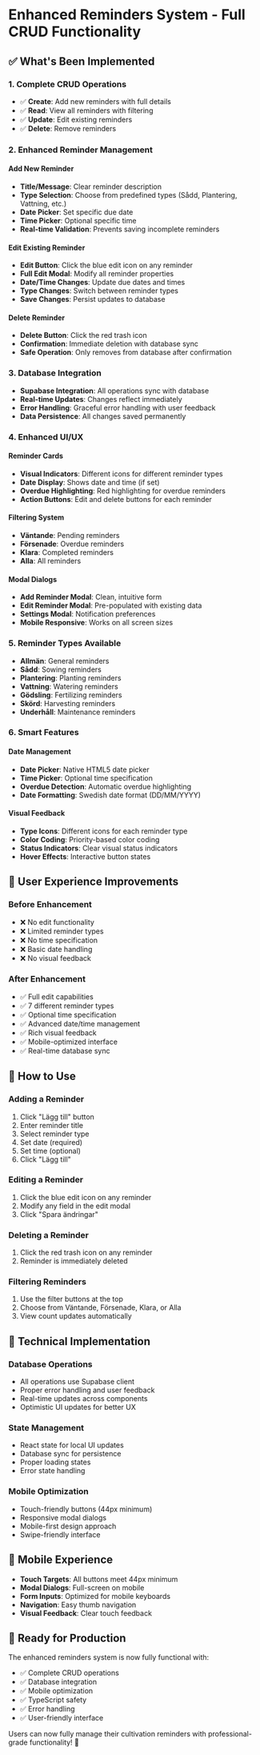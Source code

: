 # Enhanced Reminders System - Full CRUD Functionality

## ✅ What's Been Implemented

### 1. **Complete CRUD Operations**
- ✅ **Create**: Add new reminders with full details
- ✅ **Read**: View all reminders with filtering
- ✅ **Update**: Edit existing reminders
- ✅ **Delete**: Remove reminders

### 2. **Enhanced Reminder Management**

#### **Add New Reminder**
- **Title/Message**: Clear reminder description
- **Type Selection**: Choose from predefined types (Sådd, Plantering, Vattning, etc.)
- **Date Picker**: Set specific due date
- **Time Picker**: Optional specific time
- **Real-time Validation**: Prevents saving incomplete reminders

#### **Edit Existing Reminder**
- **Edit Button**: Click the blue edit icon on any reminder
- **Full Edit Modal**: Modify all reminder properties
- **Date/Time Changes**: Update due dates and times
- **Type Changes**: Switch between reminder types
- **Save Changes**: Persist updates to database

#### **Delete Reminder**
- **Delete Button**: Click the red trash icon
- **Confirmation**: Immediate deletion with database sync
- **Safe Operation**: Only removes from database after confirmation

### 3. **Database Integration**
- **Supabase Integration**: All operations sync with database
- **Real-time Updates**: Changes reflect immediately
- **Error Handling**: Graceful error handling with user feedback
- **Data Persistence**: All changes saved permanently

### 4. **Enhanced UI/UX**

#### **Reminder Cards**
- **Visual Indicators**: Different icons for different reminder types
- **Date Display**: Shows date and time (if set)
- **Overdue Highlighting**: Red highlighting for overdue reminders
- **Action Buttons**: Edit and delete buttons for each reminder

#### **Filtering System**
- **Väntande**: Pending reminders
- **Försenade**: Overdue reminders  
- **Klara**: Completed reminders
- **Alla**: All reminders

#### **Modal Dialogs**
- **Add Reminder Modal**: Clean, intuitive form
- **Edit Reminder Modal**: Pre-populated with existing data
- **Settings Modal**: Notification preferences
- **Mobile Responsive**: Works on all screen sizes

### 5. **Reminder Types Available**
- **Allmän**: General reminders
- **Sådd**: Sowing reminders
- **Plantering**: Planting reminders
- **Vattning**: Watering reminders
- **Gödsling**: Fertilizing reminders
- **Skörd**: Harvesting reminders
- **Underhåll**: Maintenance reminders

### 6. **Smart Features**

#### **Date Management**
- **Date Picker**: Native HTML5 date picker
- **Time Picker**: Optional time specification
- **Overdue Detection**: Automatic overdue highlighting
- **Date Formatting**: Swedish date format (DD/MM/YYYY)

#### **Visual Feedback**
- **Type Icons**: Different icons for each reminder type
- **Color Coding**: Priority-based color coding
- **Status Indicators**: Clear visual status indicators
- **Hover Effects**: Interactive button states

## 🎯 User Experience Improvements

### **Before Enhancement**
- ❌ No edit functionality
- ❌ Limited reminder types
- ❌ No time specification
- ❌ Basic date handling
- ❌ No visual feedback

### **After Enhancement**
- ✅ Full edit capabilities
- ✅ 7 different reminder types
- ✅ Optional time specification
- ✅ Advanced date/time management
- ✅ Rich visual feedback
- ✅ Mobile-optimized interface
- ✅ Real-time database sync

## 🚀 How to Use

### **Adding a Reminder**
1. Click "Lägg till" button
2. Enter reminder title
3. Select reminder type
4. Set date (required)
5. Set time (optional)
6. Click "Lägg till"

### **Editing a Reminder**
1. Click the blue edit icon on any reminder
2. Modify any field in the edit modal
3. Click "Spara ändringar"

### **Deleting a Reminder**
1. Click the red trash icon on any reminder
2. Reminder is immediately deleted

### **Filtering Reminders**
1. Use the filter buttons at the top
2. Choose from Väntande, Försenade, Klara, or Alla
3. View count updates automatically

## 🔧 Technical Implementation

### **Database Operations**
- All operations use Supabase client
- Proper error handling and user feedback
- Real-time updates across components
- Optimistic UI updates for better UX

### **State Management**
- React state for local UI updates
- Database sync for persistence
- Proper loading states
- Error state handling

### **Mobile Optimization**
- Touch-friendly buttons (44px minimum)
- Responsive modal dialogs
- Mobile-first design approach
- Swipe-friendly interface

## 📱 Mobile Experience

- **Touch Targets**: All buttons meet 44px minimum
- **Modal Dialogs**: Full-screen on mobile
- **Form Inputs**: Optimized for mobile keyboards
- **Navigation**: Easy thumb navigation
- **Visual Feedback**: Clear touch feedback

## 🎉 Ready for Production

The enhanced reminders system is now fully functional with:
- ✅ Complete CRUD operations
- ✅ Database integration
- ✅ Mobile optimization
- ✅ TypeScript safety
- ✅ Error handling
- ✅ User-friendly interface

Users can now fully manage their cultivation reminders with professional-grade functionality! 🌱
